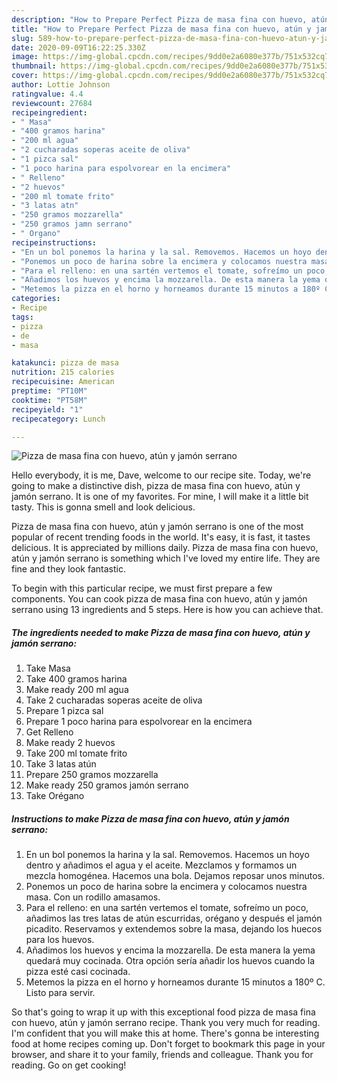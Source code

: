 ```yaml
---
description: "How to Prepare Perfect Pizza de masa fina con huevo, atún y jamón serrano"
title: "How to Prepare Perfect Pizza de masa fina con huevo, atún y jamón serrano"
slug: 589-how-to-prepare-perfect-pizza-de-masa-fina-con-huevo-atun-y-jamon-serrano
date: 2020-09-09T16:22:25.330Z
image: https://img-global.cpcdn.com/recipes/9dd0e2a6080e377b/751x532cq70/pizza-de-masa-fina-con-huevo-atun-y-jamon-serrano-foto-principal.jpg
thumbnail: https://img-global.cpcdn.com/recipes/9dd0e2a6080e377b/751x532cq70/pizza-de-masa-fina-con-huevo-atun-y-jamon-serrano-foto-principal.jpg
cover: https://img-global.cpcdn.com/recipes/9dd0e2a6080e377b/751x532cq70/pizza-de-masa-fina-con-huevo-atun-y-jamon-serrano-foto-principal.jpg
author: Lottie Johnson
ratingvalue: 4.4
reviewcount: 27684
recipeingredient:
- " Masa"
- "400 gramos harina"
- "200 ml agua"
- "2 cucharadas soperas aceite de oliva"
- "1 pizca sal"
- "1 poco harina para espolvorear en la encimera"
- " Relleno"
- "2 huevos"
- "200 ml tomate frito"
- "3 latas atn"
- "250 gramos mozzarella"
- "250 gramos jamn serrano"
- " Organo"
recipeinstructions:
- "En un bol ponemos la harina y la sal. Removemos. Hacemos un hoyo dentro y añadimos el agua y el aceite. Mezclamos y formamos un mezcla homogénea. Hacemos una bola. Dejamos reposar unos minutos."
- "Ponemos un poco de harina sobre la encimera y colocamos nuestra masa. Con un rodillo amasamos."
- "Para el relleno: en una sartén vertemos el tomate, sofreímo un poco, añadimos las tres latas de atún escurridas, orégano y después el jamón picadito. Reservamos y extendemos sobre la masa, dejando los huecos para los huevos."
- "Añadimos los huevos y encima la mozzarella. De esta manera la yema quedará muy cocinada. Otra opción sería añadir los huevos cuando la pizza esté casi cocinada."
- "Metemos la pizza en el horno y horneamos durante 15 minutos a 180º C. Listo para servir."
categories:
- Recipe
tags:
- pizza
- de
- masa

katakunci: pizza de masa 
nutrition: 215 calories
recipecuisine: American
preptime: "PT10M"
cooktime: "PT58M"
recipeyield: "1"
recipecategory: Lunch

---
```



![Pizza de masa fina con huevo, atún y jamón serrano](https://img-global.cpcdn.com/recipes/9dd0e2a6080e377b/751x532cq70/pizza-de-masa-fina-con-huevo-atun-y-jamon-serrano-foto-principal.jpg)

Hello everybody, it is me, Dave, welcome to our recipe site. Today, we're going to make a distinctive dish, pizza de masa fina con huevo, atún y jamón serrano. It is one of my favorites. For mine, I will make it a little bit tasty. This is gonna smell and look delicious.



Pizza de masa fina con huevo, atún y jamón serrano is one of the most popular of recent trending foods in the world. It's easy, it is fast, it tastes delicious. It is appreciated by millions daily. Pizza de masa fina con huevo, atún y jamón serrano is something which I've loved my entire life. They are fine and they look fantastic.


To begin with this particular recipe, we must first prepare a few components. You can cook pizza de masa fina con huevo, atún y jamón serrano using 13 ingredients and 5 steps. Here is how you can achieve that.

<!--inarticleads1-->

##### The ingredients needed to make Pizza de masa fina con huevo, atún y jamón serrano:

1. Take  Masa
1. Take 400 gramos harina
1. Make ready 200 ml agua
1. Take 2 cucharadas soperas aceite de oliva
1. Prepare 1 pizca sal
1. Prepare 1 poco harina para espolvorear en la encimera
1. Get  Relleno
1. Make ready 2 huevos
1. Take 200 ml tomate frito
1. Take 3 latas atún
1. Prepare 250 gramos mozzarella
1. Make ready 250 gramos jamón serrano
1. Take  Orégano




<!--inarticleads2-->

##### Instructions to make Pizza de masa fina con huevo, atún y jamón serrano:

1. En un bol ponemos la harina y la sal. Removemos. Hacemos un hoyo dentro y añadimos el agua y el aceite. Mezclamos y formamos un mezcla homogénea. Hacemos una bola. Dejamos reposar unos minutos.
1. Ponemos un poco de harina sobre la encimera y colocamos nuestra masa. Con un rodillo amasamos.
1. Para el relleno: en una sartén vertemos el tomate, sofreímo un poco, añadimos las tres latas de atún escurridas, orégano y después el jamón picadito. Reservamos y extendemos sobre la masa, dejando los huecos para los huevos.
1. Añadimos los huevos y encima la mozzarella. De esta manera la yema quedará muy cocinada. Otra opción sería añadir los huevos cuando la pizza esté casi cocinada.
1. Metemos la pizza en el horno y horneamos durante 15 minutos a 180º C. Listo para servir.




So that's going to wrap it up with this exceptional food pizza de masa fina con huevo, atún y jamón serrano recipe. Thank you very much for reading. I'm confident that you will make this at home. There's gonna be interesting food at home recipes coming up. Don't forget to bookmark this page in your browser, and share it to your family, friends and colleague. Thank you for reading. Go on get cooking!
